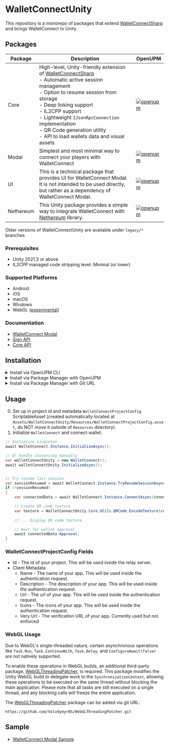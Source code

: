 
# WalletConnectUnity
This repository is a monorepo of packages that extend [WalletConnectSharp](https://github.com/WalletConnect/WalletConnectSharp) and brings WalletConnect to Unity.

## Packages
| Package | Description                                                                                                                                                                                                                                                                                                                                                                              | OpenUPM |
|---------|------------------------------------------------------------------------------------------------------------------------------------------------------------------------------------------------------------------------------------------------------------------------------------------------------------------------------------------------------------------------------------------|--------------|
| Core | High-level, Unity-friendly extension of [WalletConnectSharp](https://github.com/WalletConnect/WalletConnectSharp)<br>- Automatic active session management<br>- Option to resume session from storage<br>- Deep linking support<br>- IL2CPP support<br>- Lightweight `IJsonRpcConnection` implementation<br>- QR Code generation utility<br>- API to load wallets data and visual assets | [![openupm](https://img.shields.io/npm/v/com.walletconnect.core?label=openupm&registry_uri=https://package.openupm.com)](https://openupm.com/packages/com.walletconnect.core/) |
| Modal | Simplest and most minimal way to connect your players with WalletConnect                                                                                                                                                                                                                                                                                                                 | [![openupm](https://img.shields.io/npm/v/com.walletconnect.modal?label=openupm&registry_uri=https://package.openupm.com)](https://openupm.com/packages/com.walletconnect.modal/) |
| UI | This is a technical package that provides UI for WalletConnect Modal. It is not intended to be used directly, but rather as a dependency of WalletConnect Modal.                                                                                                                                                                                                                         | [![openupm](https://img.shields.io/npm/v/com.walletconnect.ui?label=openupm&registry_uri=https://package.openupm.com)](https://openupm.com/packages/com.walletconnect.ui/) |
| Nethereum |This Unity package provides a simple way to integrate WalletConnect with [Nethereum](https://nethereum.com) library.                                                                                                                                                                                                                         | [![openupm](https://img.shields.io/npm/v/com.walletconnect.nethereum?label=openupm&registry_uri=https://package.openupm.com)](https://openupm.com/packages/com.walletconnect.nethereum/) |

Older versions of  WalletConnectUnity are available under `legacy/*` branches

### Prerequisites
* Unity 2021.3 or above
* IL2CPP managed code stripping level: Minimal (or lower)

### Supported Platforms
* Android
* iOS
* macOS
* Windows
* WebGL ([experimental](#webgl-usage))

### Documentation
* [WalletConnect Modal](https://docs.walletconnect.com/advanced/walletconnectmodal/about?platform=unity)
* [Sign API](https://docs.walletconnect.com/api/sign/overview?platform=unity)
* [Core API](https://docs.walletconnect.com/api/core/pairing?platform=unity)

## Installation
<details>
  <summary>Install via OpenUPM CLI</summary>

To install packages via OpenUPM, you need to have [Node.js](https://nodejs.org/en/) and [openupm-cli](https://openupm.com/docs/getting-started.html#installing-openupm-cli) installed. Once you have them installed, you can run the following commands:

- **WalletConnect Modal**:
  ```bash
  openupm add com.walletconnect.modal
  ```
- **WalletConnectUnity Core**:
  ```bash
  openupm add com.walletconnect.core
  ```
</details>

<details>
  <summary>Install via Package Manager with OpenUPM</summary>

0. Open `Advanced Project Settings` from the gear ⚙ menu located at the top right of the Package Manager’s toolbar
1. Add a new scoped registry with the following details:
   - Name: `OpenUPM`
   - URL: `https://package.openupm.com`
   - Scope(s): `com.walletconnect`
2. Press plus ➕ and then `Save` buttons
3. In the Package Manager windows open the add ➕  menu from the toolbar
4. Select `Add package by name...`
5. Enter the name of the package you want to install:
   - **WalletConnectUnity Modal**: `com.walletconnect.modal`
   - **WalletConnectUnity Core**: `com.walletconnect.core`
6. Press `Add` button

</details>

<details>
  <summary>Install via Package Manager with Git URL</summary>
 
  0. Open the add ➕  menu in the Package Manager’s toolbar
  1. Select `Add package from git URL...`
  2. Enter the package URL. Note that when installing via a git URL, the package manager won't install git dependencies automatically. Follow the error messages from the console and add all necessary packages manually
     - **WalletConnectUnity Modal**: `https://github.com/WalletConnect/WalletConnectUnity.git?path=Packages/com.walletconnect.modal`
     - **WalletConnectUnity UI**: `https://github.com/WalletConnect/WalletConnectUnity.git?path=Packages/com.walletconnect.ui`
     - **WalletConnectUnity Core**: `https://github.com/WalletConnect/WalletConnectUnity.git?path=Packages/com.walletconnect.core`
  3. Press `Add` button

  It's possible to lock the version of the package by adding `#{version}` at the end of the git URL, where `#{version}` is the git tag of the version you want to use. 
  For example, to install version `1.0.0` of WalletConnectUnity Modal, use the following URL: 
  ```
  https://github.com/WalletConnect/WalletConnectUnity.git?path=Packages/com.walletconnect.modal#modal/1.0.0
  ```
</details>

## Usage
0. Set up in  project id and metadata `WalletConnectProjectConfig` ScriptableAsset (created automatically located at `Assets/WalletConnectUnity/Resources/WalletConnectProjectConfig.asset`, do NOT move it outside of `Resources` directory).
1. Initialize `WalletConnect` and connect wallet:

```csharp
// Initialize singleton
await WalletConnect.Instance.InitializeAsync();

// Or handle instancing manually
var walletConnectUnity = new WalletConnect();
await walletConnectUnity.InitializeAsync();


// Try resume last session
var sessionResumed = await WalletConnect.Instance.TryResumeSessionAsync();              
if (!sessionResumed)                                                                         
{                                                                                            
    var connectedData = await WalletConnect.Instance.ConnectAsync(connectOptions);

    // Create QR code texture
    var texture = WalletConnectUnity.Core.Utils.QRCode.EncodeTexture(connectedData.Uri);
    
    // ... Display QR code texture

    // Wait for wallet approval
    await connectedData.Approval;                                                            
}                                                                                            
```

### WalletConnectProjectConfig Fields
* Id - The id of your project. This will be used inside the relay server.
* Client Metadata
  * Name - The name of your app. This will be used inside the authentication request.
  * Description - The description of your app. This will be used inside the authentication request.
  * Url - The url of your app. This will be used inside the authentication request.
  * Icons - The icons of your app. This will be used inside the authentication request.
  * Very Url - The verification URL of your app. Currently used but not enforced

### WebGL Usage
Due to WebGL's single-threaded nature, certain asynchronous operations like `Task.Run`, `Task.ContinueWith`, `Task.Delay`, and `ConfigureAwait(false)` are not natively supported. 

To enable these operations in WebGL builds, an additional third-party package, [WebGLThreadingPatcher](https://github.com/VolodymyrBS/WebGLThreadingPatcher), is required. This package modifies the Unity WebGL build to delegate work to the `SynchronizationContext`, allowing these operations to be executed on the same thread without blocking the main application. Please note that all tasks are still executed on a single thread, and any blocking calls will freeze the entire application.

The [WebGLThreadingPatcher](https://github.com/VolodymyrBS/WebGLThreadingPatcher) package can be added via git URL:
```
https://github.com/VolodymyrBS/WebGLThreadingPatcher.git
```

## Sample
* [WalletConnect Modal Sample](https://github.com/WalletConnect/WalletConnectUnity/tree/main/Packages/com.walletconnect.modal/Samples~/Modal%20Sample#readme)
